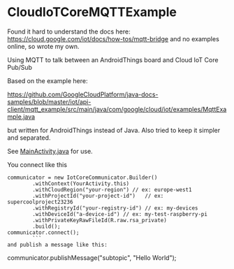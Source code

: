 # CloudIoTCoreMQTTExample

Found it hard to understand the docs here: https://cloud.google.com/iot/docs/how-tos/mqtt-bridge and no examples online, so wrote my own.

Using MQTT to talk between an AndroidThings board and Cloud IoT Core Pub/Sub


Based on the example here:

https://github.com/GoogleCloudPlatform/java-docs-samples/blob/master/iot/api-client/mqtt_example/src/main/java/com/google/cloud/iot/examples/MqttExample.java

but written for AndroidThings instead of Java. Also tried to keep it simpler and separated. 

See [MainActivity.java]() for use.

You connect like this

```
communicator = new IotCoreCommunicator.Builder()
        .withContext(YourActivity.this)
        .withCloudRegion("your-region") // ex: europe-west1
        .withProjectId("your-project-id")   // ex: supercoolproject23236
        .withRegistryId("your-registry-id") // ex: my-devices
        .withDeviceId("a-device-id") // ex: my-test-raspberry-pi
        .withPrivateKeyRawFileId(R.raw.rsa_private)
        .build();
communicator.connect();
        ```
and publish a message like this:

```
communicator.publishMessage("subtopic", "Hello World");
```
        
